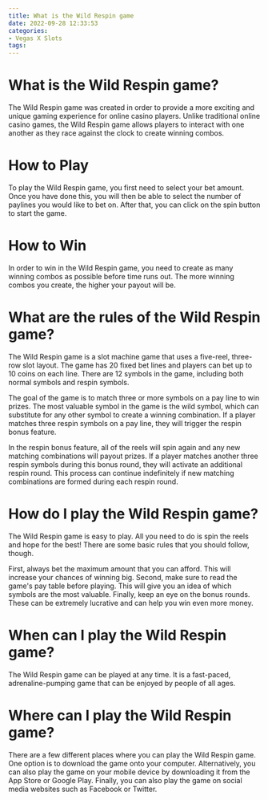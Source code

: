 ```yaml
---
title: What is the Wild Respin game
date: 2022-09-28 12:33:53
categories:
- Vegas X Slots
tags:
---
```



# What is the Wild Respin game?

The Wild Respin game was created in order to provide a more exciting and unique gaming experience for online casino players. Unlike traditional online casino games, the Wild Respin game allows players to interact with one another as they race against the clock to create winning combos.

# How to Play

To play the Wild Respin game, you first need to select your bet amount. Once you have done this, you will then be able to select the number of paylines you would like to bet on. After that, you can click on the spin button to start the game.

# How to Win

In order to win in the Wild Respin game, you need to create as many winning combos as possible before time runs out. The more winning combos you create, the higher your payout will be.

# What are the rules of the Wild Respin game?

The Wild Respin game is a slot machine game that uses a five-reel, three-row slot layout. The game has 20 fixed bet lines and players can bet up to 10 coins on each line. There are 12 symbols in the game, including both normal symbols and respin symbols.

The goal of the game is to match three or more symbols on a pay line to win prizes. The most valuable symbol in the game is the wild symbol, which can substitute for any other symbol to create a winning combination. If a player matches three respin symbols on a pay line, they will trigger the respin bonus feature.

In the respin bonus feature, all of the reels will spin again and any new matching combinations will payout prizes. If a player matches another three respin symbols during this bonus round, they will activate an additional respin round. This process can continue indefinitely if new matching combinations are formed during each respin round.

# How do I play the Wild Respin game?

The Wild Respin game is easy to play. All you need to do is spin the reels and hope for the best! There are some basic rules that you should follow, though.

First, always bet the maximum amount that you can afford. This will increase your chances of winning big. Second, make sure to read the game's pay table before playing. This will give you an idea of which symbols are the most valuable. Finally, keep an eye on the bonus rounds. These can be extremely lucrative and can help you win even more money.

# When can I play the Wild Respin game?

The Wild Respin game can be played at any time. It is a fast-paced, adrenaline-pumping game that can be enjoyed by people of all ages.

# Where can I play the Wild Respin game?

There are a few different places where you can play the Wild Respin game. One option is to download the game onto your computer. Alternatively, you can also play the game on your mobile device by downloading it from the App Store or Google Play. Finally, you can also play the game on social media websites such as Facebook or Twitter.